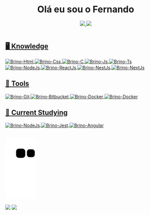 <h1 align="center">
  Olá eu sou o Fernando
</h1>

<div align="center">
  <a href="https://github.com/FernandoBrino">
  <img height="180em" src="https://github-readme-stats.vercel.app/api?username=FernandoBrino&show_icons=true&theme=aura&include_all_commits=true&count_private=true"/>
  <img height="180em" src="https://github-readme-stats.vercel.app/api/top-langs/?username=FernandoBrino&layout=compact&langs_count=7&theme=aura"/>
</div><br>
 
 <div style="display: inline_block">
  <h2>🖥️ Knowledge</h2>
  <img align="center" alt="Brino-Html" height="30" width="40" src="https://cdn.jsdelivr.net/gh/devicons/devicon/icons/html5/html5-original.svg">
  <img align="center" alt="Brino-Css" height="30" width="40" src="https://cdn.jsdelivr.net/gh/devicons/devicon/icons/css3/css3-original.svg">
  <img align="center" alt="Brino-C" height="30" width="40" src="https://cdn.jsdelivr.net/gh/devicons/devicon/icons/c/c-original.svg">
  <img align="center" alt="Brino-Js" height="30" width="40" src="https://cdn.jsdelivr.net/gh/devicons/devicon/icons/javascript/javascript-original.svg">
  <img align="center" alt="Brino-Ts" height="30" width="40" src="https://cdn.jsdelivr.net/gh/devicons/devicon/icons/typescript/typescript-original.svg" />
  <img align="center" alt="Brino-NodeJs" height="30" width="40" src="https://cdn.jsdelivr.net/gh/devicons/devicon/icons/nodejs/nodejs-original.svg">
  <img align="center" alt="Brino-ReactJs" height="30" width="40" src="https://cdn.jsdelivr.net/gh/devicons/devicon/icons/react/react-original.svg">
  <img align="center" alt="Brino-NestJs" height="30" width="40" src="https://cdn.jsdelivr.net/gh/devicons/devicon/icons/nestjs/nestjs-plain.svg">
  <img align="center" alt="Brino-NextJs" height="30" width="40" src="https://cdn.jsdelivr.net/gh/devicons/devicon/icons/nextjs/nextjs-original.svg" />    
</div>

<div style="display: inline_block">
  <h2>🔧 Tools</h2>
  <img align="center" alt="Brino-Git" height="30" width="40" src="https://cdn.jsdelivr.net/gh/devicons/devicon/icons/git/git-original.svg">
  <img align="center" alt="Brino-Bitbucket" height="30" width="40" src="https://cdn.jsdelivr.net/gh/devicons/devicon/icons/bitbucket/bitbucket-original.svg" />
  <img align="center" alt="Brino-Docker" height="30" width="40" src="https://cdn.jsdelivr.net/gh/devicons/devicon/icons/docker/docker-plain-wordmark.svg" />
  <img align="center" alt="Brino-Docker" height="30" width="40" src="https://cdn.jsdelivr.net/gh/devicons/devicon/icons/vscode/vscode-original.svg" />  
</div>
 
<div style="display: inline_block">
  <h2>📖 Current Studying</h2>
  <img align="center" alt="Brino-NodeJs" height="30" width="40" src="https://cdn.jsdelivr.net/gh/devicons/devicon/icons/nodejs/nodejs-original.svg">
  <img align="center" alt="Brino-Jest" height="30" width="40" src="https://cdn.jsdelivr.net/gh/devicons/devicon/icons/jest/jest-plain.svg" />
  <img align="center" alt="Brino-Angular" height="30" width="40" src="https://cdn.jsdelivr.net/gh/devicons/devicon/icons/angularjs/angularjs-plain.svg" />  
          
</div><br>
  
   ![Snake animation](https://github.com/FernandoBrino/FernandoBrino/blob/output/github-contribution-grid-snake.svg)
 
<div>
  <a href="https://www.instagram.com/brino_fe" target="_blank"><img src="https://img.shields.io/badge/-Instagram-%23E4405F?style=for-the-badge&logo=instagram&logoColor=white" target="_blank"></a>
  <a href="https://www.linkedin.com/in/fernando-brino/" target="_blank"><img src="https://img.shields.io/badge/LinkedIn-0077B5?style=for-the-badge&logo=linkedin&logoColor=white" target="_blank"></a> 
</div>


